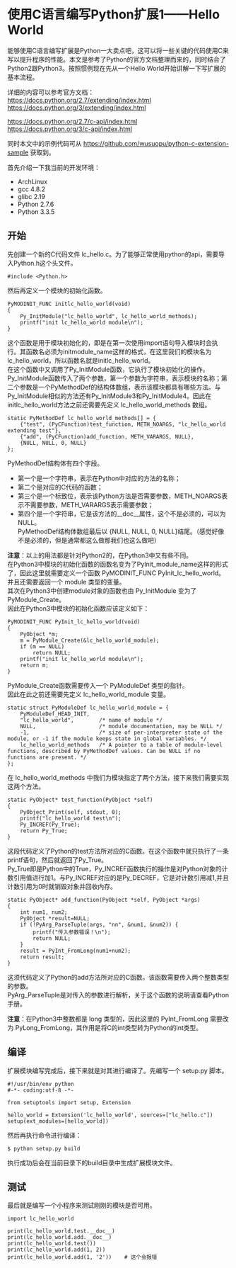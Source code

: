 # 使用C语言编写Python扩展1——Hello World

能够使用C语言编写扩展是Python一大卖点吧，这可以将一些关键的代码使用C来写以提升程序的性能。本文是参考了Python的官方文档整理而来的，同时结合了Python2跟Python3。按照惯例现在先从一个Hello World开始讲解一下写扩展的基本流程。

详细的内容可以参考官方文档：  
https://docs.python.org/2.7/extending/index.html   
https://docs.python.org/3/extending/index.html  

https://docs.python.org/2.7/c-api/index.html  
https://docs.python.org/3/c-api/index.html  

同时本文中的示例代码可从 https://github.com/wusuopu/python-c-extension-sample 获取到。  

首先介绍一下我当前的开发环境：  
 * ArchLinux  
 * gcc 4.8.2  
 * glibc 2.19  
 * Python 2.7.6  
 * Python 3.3.5  


## 开始
先创建一个新的C代码文件 lc_hello.c。为了能够正常使用python的api，需要导入Python.h这个头文件。

    #include <Python.h>

然后再定义一个模块的初始化函数。

    PyMODINIT_FUNC initlc_hello_world(void)
    {
        Py_InitModule("lc_hello_world", lc_hello_world_methods);
        printf("init lc_hello_world module\n");
    }

这个函数是用于模块初始化的，即是在第一次使用import语句导入模块时会执行。其函数名必须为initmodule_name这样的格式，在这里我们的模块名为lc_hello_world，所以函数名就是initlc_hello_world。  
在这个函数中又调用了Py_InitModule函数，它执行了模块初始化的操作。Py_InitModule函数传入了两个参数，第一个参数为字符串，表示模块的名称；第二个参数是一个PyMethodDef的结构体数组，表示该模块都具有哪些方法。与Py_InitModule相似的方法还有Py_InitModule3和Py_InitModule4。因此在initlc_hello_world方法之前还需要先定义 lc_hello_world_methods 数组。  

    static PyMethodDef lc_hello_world_methods[] = {
        {"test", (PyCFunction)test_function, METH_NOARGS, "lc_hello_world extending test"},
        {"add", (PyCFunction)add_function, METH_VARARGS, NULL},
        {NULL, NULL, 0, NULL}
    };

PyMethodDef结构体有四个字段。  
  * 第一个是一个字符串，表示在Python中对应的方法的名称；  
  * 第二个是对应的C代码的函数；  
  * 第三个是一个标致位，表示该Python方法是否需要参数，METH_NOARGS表示不需要参数，METH_VARARGS表示需要参数；  
  * 第四个是一个字符串，它是该方法的__doc__属性，这个不是必须的，可以为NULL。  
PyMethodDef结构体数组最后以 {NULL, NULL, 0, NULL}结尾。（感觉好像不是必须的，但是通常都这么做那我们也这么做吧）  

**注意**：以上的用法都是针对Python2的，在Python3中又有些不同。  
在Python3中模块的初始化函数的函数名变为了PyInit_module_name这样的形式了，因此这里就需要定义一个函数 PyMODINIT_FUNC PyInit_lc_hello_world。并且还需要返回一个 module 类型的变量。  
其次在Python3中创建module对象的函数也由 Py_InitModule 变为了 PyModule_Create。  
因此在Python3中模块的初始化函数应该定义如下：  

    PyMODINIT_FUNC PyInit_lc_hello_world(void)
    {
        PyObject *m;
        m = PyModule_Create(&lc_hello_world_module);
        if (m == NULL)
            return NULL;
        printf("init lc_hello_world module\n");
        return m;
    }

PyModule_Create函数需要传入一个 PyModuleDef 类型的指针。  
因此在此之前还需要先定义 lc_hello_world_module 变量。  

    static struct PyModuleDef lc_hello_world_module = {
        PyModuleDef_HEAD_INIT,
        "lc_hello_world",        /* name of module */
        NULL,                    /* module documentation, may be NULL */
        -1,                      /* size of per-interpreter state of the module, or -1 if the module keeps state in global variables. */
        lc_hello_world_methods   /* A pointer to a table of module-level functions, described by PyMethodDef values. Can be NULL if no functions are present. */
    };

在 lc_hello_world_methods 中我们为模块指定了两个方法，接下来我们需要实现这两个方法。  

    static PyObject* test_function(PyObject *self)
    {
        PyObject_Print(self, stdout, 0);
        printf("lc_hello_world test\n");
        Py_INCREF(Py_True);
        return Py_True;
    }

这段代码定义了Python的test方法所对应的C函数。在这个函数中就只执行了一条printf语句，然后就返回了Py_True。  
Py_True即是Python中的True，Py_INCREF函数执行的操作是对Python对象的计数引用值进行加1。与Py_INCREF对应的是Py_DECREF，它是对计数引用减1,并且计数引用为0时就销毁对象并回收内存。  

    static PyObject* add_function(PyObject *self, PyObject *args)
    {
        int num1, num2;
        PyObject *result=NULL;
        if (!PyArg_ParseTuple(args, "nn", &num1, &num2)) {
            printf("传入参数错误！\n");
            return NULL;
        }
        result = PyInt_FromLong(num1+num2);
        return result;
    }

这须代码定义了Python的add方法所对应的C函数。该函数需要传入两个整数类型的参数。  
PyArg_ParseTuple是对传入的参数进行解析，关于这个函数的说明请查看Python手册。  

**注意**：在Python3中整数都是 long 类型的，因此这里的 PyInt_FromLong 需要改为 PyLong_FromLong，其作用是将C的int类型转为Python的int类型。  


## 编译
扩展模块编写完成后，接下来就是对其进行编译了。先编写一个 setup.py 脚本。  

    #!/usr/bin/env python
    #-*- coding:utf-8 -*-
    
    from setuptools import setup, Extension
    
    hello_world = Extension('lc_hello_world', sources=["lc_hello.c"])
    setup(ext_modules=[hello_world])

然后再执行命令进行编译：

    $ python setup.py build

执行成功后会在当前目录下的build目录中生成扩展模块文件。

## 测试
最后就是编写一个小程序来测试刚刚的模块是否可用。

    import lc_hello_world
    
    print(lc_hello_world.test.__doc__)
    print(lc_hello_world.add.__doc__)
    print(lc_hello_world.test())
    print(lc_hello_world.add(1, 2))
    print(lc_hello_world.add(1, '2'))    # 这个会报错


